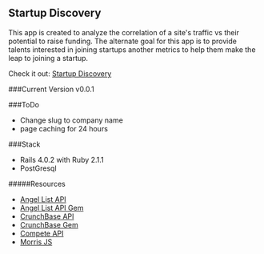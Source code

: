 ## Startup Discovery
This app is created to analyze the correlation of a site's traffic vs their potential to raise funding. The alternate goal for this app is to provide talents interested in joining startups another metrics to help them make the leap to joining a startup.

Check it out: [Startup Discovery](http://www.startup-discovery.com/)

###Current Version
v0.0.1


###ToDo
* Change slug to company name
* page caching for 24 hours

###Stack
* Rails 4.0.2 with Ruby 2.1.1
* PostGresql

#####Resources
* [Angel List API](https://angel.co/api)
* [Angel List API Gem](https://github.com/paulsingh/angellist-api)
* [CrunchBase API](http://developer.crunchbase.com/)
* [CrunchBase Gem](https://github.com/tylercunnion/crunchbase)
* [Compete API](https://developer.compete.com)
* [Morris JS](http://morrisjs.github.io/morris.js/lines.html)

